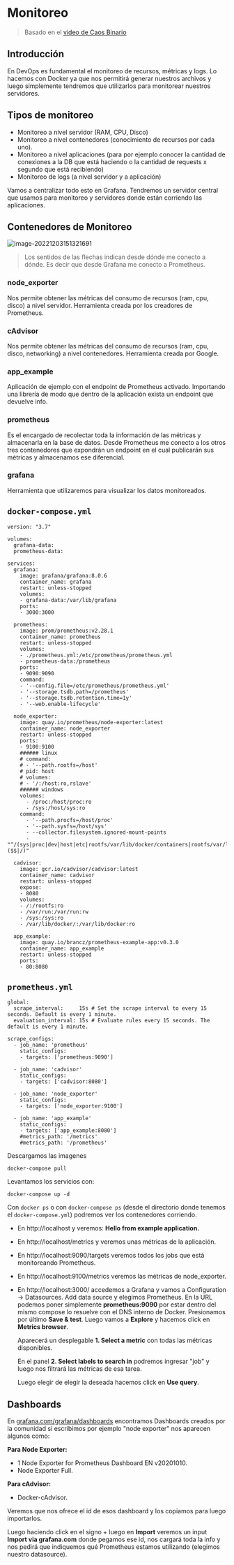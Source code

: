 # Monitoreo

> Basado en el [video de Caos Binario](https://youtu.be/PCJwJpbln6Q)

## Introducción

En DevOps es fundamental el monitoreo de recursos, métricas y logs. Lo hacemos con Docker ya que nos permitirá generar nuestros archivos y luego simplemente tendremos que utilizarlos para monitorear nuestros servidores.



## Tipos de monitoreo

* Monitoreo a nivel servidor (RAM, CPU, Disco)
* Monitoreo a nivel contenedores (conocimiento de recursos por cada uno).
* Monitoreo a nivel aplicaciones (para por ejemplo conocer la cantidad de conexiones a la DB que está haciendo o la cantidad de requests x segundo que está recibiendo)
* Monitoreo de logs (a nivel servidor y a aplicación)

Vamos a centralizar todo esto en Grafana. Tendremos un servidor central que usamos para monitoreo y servidores donde están corriendo las aplicaciones.



## Contenedores de Monitoreo

![image-20221203151321691](Monitoreo.assets/image-20221203151321691.png)

> Los sentidos de las flechas indican desde dónde me conecto a dónde. Es decir que desde Grafana me conecto a Prometheus.

### node_exporter

Nos permite obtener las métricas del consumo de recursos (ram, cpu, disco) a nivel servidor. Herramienta creada por los creadores de Prometheus.

### cAdvisor

Nos permite obtener las métricas del consumo de recursos (ram, cpu, disco, networking) a nivel contenedores. Herramienta creada por Google.

### app_example

Aplicación de ejemplo con el endpoint de Prometheus activado. Importando una librería de modo que dentro de la aplicación exista un endpoint que devuelve info.

### prometheus

Es el encargado de recolectar toda la información de las métricas y almacenarla en la base de datos. Desde Prometheus me conecto a los otros tres contenedores que expondrán un endpoint en el cual publicarán sus métricas y almacenamos ese diferencial.

### grafana

Herramienta que utilizaremos para visualizar los datos monitoreados.



## `docker-compose.yml`

```
version: "3.7"

volumes:
  grafana-data:
  prometheus-data:    

services:
  grafana:
    image: grafana/grafana:8.0.6
    container_name: grafana
    restart: unless-stopped
    volumes:
    - grafana-data:/var/lib/grafana
    ports:
    - 3000:3000

  prometheus:
    image: prom/prometheus:v2.28.1
    container_name: prometheus
    restart: unless-stopped
    volumes:
    - ./prometheus.yml:/etc/prometheus/prometheus.yml
    - prometheus-data:/prometheus
    ports:
    - 9090:9090
    command:
    - '--config.file=/etc/prometheus/prometheus.yml'
    - '--storage.tsdb.path=/prometheus'
    - '--storage.tsdb.retention.time=1y'
    - '--web.enable-lifecycle'

  node_exporter:
    image: quay.io/prometheus/node-exporter:latest
    container_name: node_exporter
    restart: unless-stopped
    ports:
    - 9100:9100
    ###### linux
    # command:
    # - '--path.rootfs=/host'
    # pid: host
    # volumes:
    # - '/:/host:ro,rslave'
    ###### windows
    volumes:
      - /proc:/host/proc:ro
      - /sys:/host/sys:ro
    command: 
      - '--path.procfs=/host/proc' 
      - '--path.sysfs=/host/sys'
      - --collector.filesystem.ignored-mount-points
      - "^/(sys|proc|dev|host|etc|rootfs/var/lib/docker/containers|rootfs/var/lib/docker/overlay2|rootfs/run/docker/netns|rootfs/var/lib/docker/aufs)($$|/)"
        
  cadvisor:
    image: gcr.io/cadvisor/cadvisor:latest
    container_name: cadvisor
    restart: unless-stopped
    expose:
    - 8080
    volumes:
    - /:/rootfs:ro
    - /var/run:/var/run:rw
    - /sys:/sys:ro
    - /var/lib/docker/:/var/lib/docker:ro
    
  app_example:
    image: quay.io/brancz/prometheus-example-app:v0.3.0
    container_name: app_example
    restart: unless-stopped
    ports:
    - 80:8080
```



## `prometheus.yml`

```
global:
  scrape_interval:     15s # Set the scrape interval to every 15 seconds. Default is every 1 minute.
  evaluation_interval: 15s # Evaluate rules every 15 seconds. The default is every 1 minute.

scrape_configs:
  - job_name: 'prometheus'
    static_configs:
    - targets: ['prometheus:9090']
    
  - job_name: 'cadvisor'
    static_configs:
    - targets: ['cadvisor:8080']

  - job_name: 'node_exporter'
    static_configs:
    - targets: ['node_exporter:9100']    

  - job_name: 'app_example'
    static_configs:
    - targets: ['app_example:8080'] 
    #metrics_path: '/metrics'
    #metrics_path: '/prometheus'
```



Descargamos las imagenes

```
docker-compose pull
```

Levantamos los servicios con:

```
docker-compose up -d
```

Con `docker ps` o con `docker-compose ps` (desde el directorio donde tenemos el `docker-compose.yml`) podremos ver los contenedores corriendo.

* En http://localhost y veremos: **Hello from example application.**

* En http://localhost/metrics y veremos unas métricas de la aplicación.

* En http://localhost:9090/targets veremos todos los jobs que está monitoreando Prometheus.

* En http://localhost:9100/metrics veremos las métricas de node_exporter.

* En http://localhost:3000/ accedemos a Grafana y vamos a Configuration -> Datasources. Add data source y elegimos Prometheus. En la URL podemos poner simplemente **prometheus:9090** por estar dentro del mismo compose lo resuelve con el DNS interno de Docker. Presionamos por último **Save & test**. Luego vamos a **Explore** y hacemos click en **Metrics browser**.

  Aparecerá un desplegable **1. Select a metric** con todas las métricas disponibles.

  En el panel **2. Select labels to search in** podremos ingresar "job" y luego nos filtrará las métricas de esa tarea.

  Luego elegir de elegir la deseada hacemos click en **Use query**.



## Dashboards 

En [grafana.com/grafana/dashboards](https://grafana.com/grafana/dashboards/) encontramos Dashboards creados por la comunidad si escribimos por ejemplo "node exporter" nos aparecen algunos como:

**Para Node Exporter:**

* 1 Node Exporter for Prometheus Dashboard EN v20201010.
*  Node Exporter Full.

**Para cAdvisor:**

* Docker-cAdvisor.

  

Veremos que nos ofrece el id de esos dashboard y los copiamos para luego importarlos. 

Luego haciendo click en el signo + luego en **Import** veremos un input **Import via grafana.com** donde pegamos ese id, nos cargará toda la info y nos pedirá que indiquemos qué Prometheus estamos utilizando (elegimos nuestro datasource).